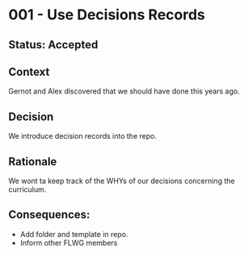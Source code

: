 # 001 - Use Decisions Records

## Status: Accepted

## Context
Gernot and Alex discovered that we should have done this years ago.

## Decision

We introduce decision records into the repo.

## Rationale

We wont ta keep track of the WHYs of our decisions concerning the curriculum.

## Consequences:
* Add folder and template in repo.
* Inform other FLWG members